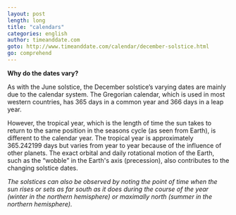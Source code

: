 ```yaml
---
layout: post
length: long
title: "calendars"
categories: english
author: timeanddate.com
goto: http://www.timeanddate.com/calendar/december-solstice.html
go: comprehend
---
```

**Why do the dates vary?**

As with the June solstice, the December solstice’s varying dates are mainly due to the calendar system. <!-- more --> The Gregorian calendar, which is used in most western countries, has 365 days in a common year and 366 days in a leap year.

However, the tropical year, which is the length of time the sun takes to return to the same position in the seasons cycle (as seen from Earth), is different to the calendar year. The tropical year is approximately 365.242199 days but varies from year to year because of the influence of other planets. The exact orbital and daily rotational motion of the Earth, such as the “wobble” in the Earth's axis (precession), also contributes to the changing solstice dates.

_The solstices can also be observed by noting the point of time when the sun rises or sets as far south as it does during the course of the year (winter in the northern hemisphere) or maximally north (summer in the northern hemisphere)._
